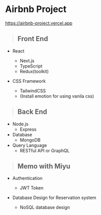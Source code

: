 # Airbnb Project

https://airbnb-project.vercel.app

> ## Front End

- React

  - Next.js
  - TypeScript
  - Redux(toolkit)

- CSS Framework
  - TailwindCSS
  - (Install emotion for using vanila css)

> ## Back End

- Node.js
  - Express
- Database
  - MongoDB
- Query Language
  - RESTful API or GraphQL

> ## Memo with Miyu

- Authentication

  - JWT Token

- Database Design for Reservation system
  - NoSQL database design
